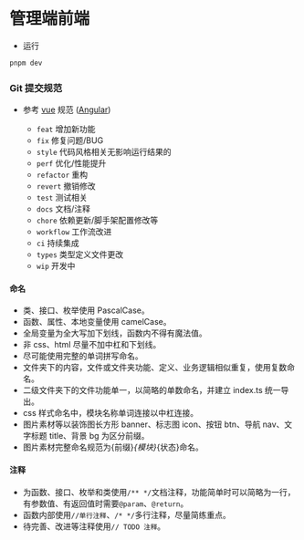 # 管理端前端

- 运行

```bash
pnpm dev
```

### Git 提交规范

- 参考 [vue](https://github.com/vuejs/vue/blob/dev/.github/COMMIT_CONVENTION.md) 规范 ([Angular](https://github.com/conventional-changelog/conventional-changelog/tree/master/packages/conventional-changelog-angular))

  - `feat` 增加新功能
  - `fix` 修复问题/BUG
  - `style` 代码风格相关无影响运行结果的
  - `perf` 优化/性能提升
  - `refactor` 重构
  - `revert` 撤销修改
  - `test` 测试相关
  - `docs` 文档/注释
  - `chore` 依赖更新/脚手架配置修改等
  - `workflow` 工作流改进
  - `ci` 持续集成
  - `types` 类型定义文件更改
  - `wip` 开发中

#### 命名

- 类、接口、枚举使用 PascalCase。
- 函数、属性、本地变量使用 camelCase。
- 全局变量为全大写加下划线，函数内不得有魔法值。
- 非 css、html 尽量不加中杠和下划线。
- 尽可能使用完整的单词拼写命名。
- 文件夹下的内容，文件或文件夹功能、定义、业务逻辑相似重复，使用复数命名。
- 二级文件夹下的文件功能单一，以简略的单数命名，并建立 index.ts 统一导出。
- css 样式命名中，模块名称单词连接以中杠连接。
- 图片素材等以装饰图长方形 banner、标志图 icon、按钮 btn、导航 nav、文字标题 title、背景 bg 为区分前缀。
- 图片素材完整命名规范为{前缀}_{模块}_{状态}命名。


#### 注释

- 为函数、接口、枚举和类使用`/** */`文档注释，功能简单时可以简略为一行，有参数值、有返回值时需要`@param`、`@return`。
- 函数内部使用`//单行注释`、`/* */`多行注释，尽量简练重点。
- 待完善、改进等注释使用`// TODO 注释`。